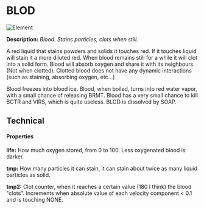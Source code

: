 # BLOD

![Element](https://i.imgur.com/dGQW0r8.gif)

**Description:**  *Blood. Stains particles, clots when still.*

A red liquid that stains powders and solids it touches red. If it touches liquid will stain it a more diluted red. When blood remains still for a while it will clot into a solid form. Blood will absorb oxygen and share it with its neighbours (Not when clotted). Clotted blood does not have any dynamic interactions (such as staining, absorbing oxygen, etc...)

Blood freezes into blood ice. Blood, when boiled, turns into red water vapor, with a small chance of releasing BRMT. Blood has a very small chance to kill BCTR and VIRS, which is quite useless. BLOD is dissolved by SOAP.

## Technical

#### Properties
**life:** How much oxygen stored, from 0 to 100. Less oxygenated blood is darker. 

**tmp:** How many particles it can stain, it can stain about twice as many liquid particles as solid.

**tmp2:** Clot counter, when it reaches a certain value (180 I think) the blood "clots". Increments when absolute value of each velocity component < 0.1 and is touching NONE.